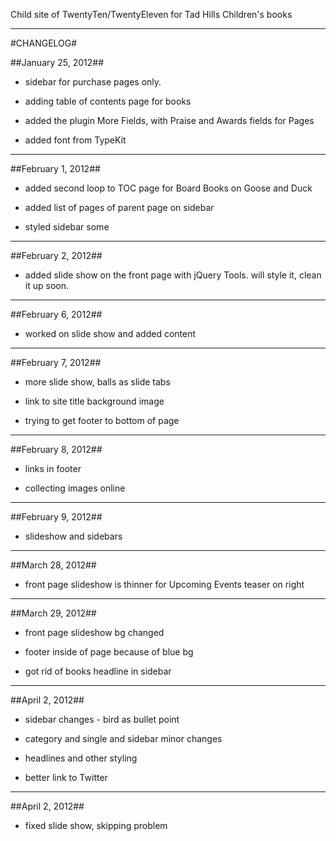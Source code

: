 Child site of TwentyTen/TwentyEleven for Tad Hills Children's books
***

#CHANGELOG#

##January 25, 2012##

- sidebar for purchase pages only.

- adding table of contents page for books

- added the plugin More Fields, with Praise and Awards fields for Pages

- added font from TypeKit

***  
##February 1, 2012##

- added second loop to TOC page for Board Books on Goose and Duck

- added list of pages of parent page on sidebar

- styled sidebar some

***

##February 2, 2012##

- added slide show on the front page with jQuery Tools. will style it, clean it up soon. 

***     

##February 6, 2012##

- worked on slide show and added content    

***

##February 7, 2012##

- more slide show, balls as slide tabs

- link to site title background image

- trying to get footer to bottom of page

***

##February 8, 2012##

- links in footer

- collecting images online

***

##February 9, 2012##

- slideshow and sidebars
                           

***

##March 28, 2012##

- front page slideshow is thinner for Upcoming Events teaser on right

***

##March 29, 2012##

- front page slideshow bg changed

- footer inside of page because of blue bg

- got rid of books headline in sidebar

***

##April 2, 2012##

- sidebar changes  - bird as bullet point

- category and single and sidebar minor changes

 - headlines and other styling 

 - better link to Twitter  

***

##April 2, 2012##

- fixed slide show, skipping problem

